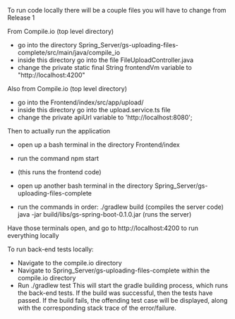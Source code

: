 To run code locally there will be a couple files you will have to change from Release 1

From Compile.io (top level directory)
* go into the directory Spring_Server/gs-uploading-files-complete/src/main/java/compile_io
* inside this directory go into the file FileUploadController.java
* change the private static final String frontendVm variable to "http://localhost:4200"

Also from Compile.io (top level directory)
* go into the Frontend/index/src/app/upload/
* inside this directory go into the upload.service.ts file
* change the private apiUrl variable to 'http://localhost:8080';


Then to actually run the application
* open up a bash terminal in the directory Frontend/index 
* run the command npm start
* (this runs the frontend code)

* open up another bash terminal in the directory Spring_Server/gs-uploading-files-complete
* run the commands in order:
./gradlew build        (compiles the server code)
java -jar build/libs/gs-spring-boot-0.1.0.jar     (runs the server)

Have those terminals open, and go to http://localhost:4200 to run everything locally 

To run back-end tests locally:
* Navigate to the compile.io directory
* Navigate to Spring_Server/gs-uploading-files-complete within the compile.io directory
* Run ./gradlew test
This will start the gradle building process, which runs the back-end tests.
If the build was successful, then the tests have passed. 
If the build fails, the offending test case will be displayed, along with the corresponding stack trace of the error/failure.